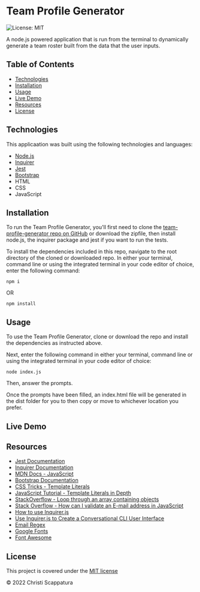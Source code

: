 # Team Profile Generator
![License: MIT](https://img.shields.io/badge/License-MIT-yellow.svg?style=flat-square)

A node.js powered application that is run from the terminal to dynamically generate a team roster built from the data that the user inputs.

## Table of Contents

* [Technologies](#technologies)
* [Installation](#installation)
* [Usage](#usage)
* [Live Demo](#live-demo)
* [Resources](#resources)
* [License](#license)

## Technologies
This applicaation was built using the following technologies and languages:
* [Node.js](https://nodejs.org/en/)
* [Inquirer](https://www.npmjs.com/package/inquirer)
* [Jest](https://www.npmjs.com/package/jest)
* [Bootstrap](https://getbootstrap.com/)
* HTML
* CSS
* JavaScript

## Installation

To run the Team Profile Generator, you'll first need to clone the [team-profile-generator repo on GitHub](https://github.com/jazzberriess/team-profile-generator) or download the zipfile, then install node.js, the inquirer package and jest if you want to run the tests.

To install the dependencies included in this repo, navigate to the root directory of the cloned or downloaded repo. In either your terminal, command line or using the integrated terminal in your code editor of choice, enter the following command:

`npm i`

OR

`npm install`

## Usage

To use the Team Profile Generator, clone or download the repo and install the dependencies as instructed above.

Next, enter the following command in either your terminal, command line or using the integrated terminal in your code editor of choice:

`node index.js`

Then, answer the prompts.

Once the prompts have been filled, an index.html file will be generated in the dist folder for you to then copy or move to whichever location you prefer.

## Live Demo

## Resources
* [Jest Documentation](https://jestjs.io/docs/getting-started)
* [Inquirer Documentation](https://github.com/SBoudrias/Inquirer.js#readme)
* [MDN Docs - JavaScript](https://developer.mozilla.org/en-US/docs/Web/JavaScript/Reference)
* [Bootstrap Documentation](https://getbootstrap.com/docs/5.1/getting-started/introduction/)
* [CSS Tricks - Template Literals](https://css-tricks.com/template-literals/)
* [JavaScript Tutorial - Template Literals in Depth](https://www.javascripttutorial.net/es6/javascript-template-literals/)
* [StackOverflow - Loop through an array containing objects](https://stackoverflow.com/questions/16626735/how-to-loop-through-an-array-containing-objects-and-access-their-properties)
* [Stack Overflow - How can I validate an E-mail address in JavaScript](https://stackoverflow.com/questions/46155/how-can-i-validate-an-email-address-in-javascript)
* [How to use Inquirer.js](https://javascript.plainenglish.io/how-to-inquirer-js-c10a4e05ef1f)
* [Use Inquirer.js to Create a Conversational CLI User Interface](https://pakstech.com/blog/inquirer-js/)
* [Email Regex](https://emailregex.com/)
* [Google Fonts](https://fonts.google.com/)
* [Font Awesome](https://fontawesome.com/)

## License

This project is covered under the [MIT license](https://github.com/jazzberriess/prof-readme-generator/blob/main/LICENSE)

&copy; 2022 Christi Scappatura